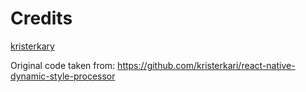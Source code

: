 # Credits

[kristerkary](https://github.com/kristerkari)

Original code taken from:
https://github.com/kristerkari/react-native-dynamic-style-processor
